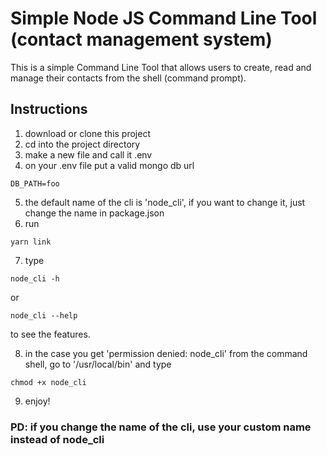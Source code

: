 # Simple Node JS Command Line Tool (contact management system)
This is a simple Command Line Tool that allows users to create, read and manage their contacts from the shell (command prompt).

## Instructions
1) download or clone this project
2) cd into the project directory
3) make a new file and call it .env
4) on your .env file put a valid mongo db url
```
DB_PATH=foo
```
5) the default name of the cli is 'node_cli', if you want to change it, just change the name in package.json
6) run
```
yarn link
```
7) type
```
node_cli -h 
```
or
```
node_cli --help
```
to see the features.

8) in the case you get 'permission denied: node_cli' from the command shell, go to '/usr/local/bin' and type
```
chmod +x node_cli
```
9) enjoy!

### PD: if you change the name of the cli, use your custom name instead of node_cli
